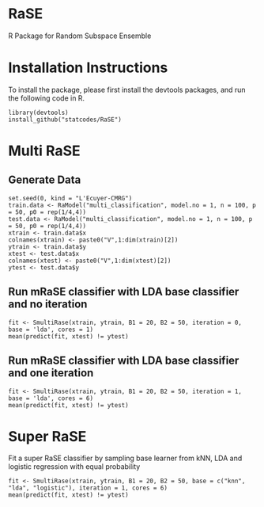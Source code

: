 # RaSE
R Package for Random Subspace Ensemble

# Installation Instructions
To install the package, please first install the devtools packages, and run the following code in R.

```
library(devtools)
install_github("statcodes/RaSE")
```

# Multi RaSE
## Generate Data
```
set.seed(0, kind = "L'Ecuyer-CMRG")
train.data <- RaModel("multi_classification", model.no = 1, n = 100, p = 50, p0 = rep(1/4,4))
test.data <- RaModel("multi_classification", model.no = 1, n = 100, p = 50, p0 = rep(1/4,4))
xtrain <- train.data$x
colnames(xtrain) <- paste0("V",1:dim(xtrain)[2])
ytrain <- train.data$y
xtest <- test.data$x
colnames(xtest) <- paste0("V",1:dim(xtest)[2])
ytest <- test.data$y
```
## Run mRaSE classifier with LDA base classifier and no iteration
```
fit <- SmultiRase(xtrain, ytrain, B1 = 20, B2 = 50, iteration = 0, base = 'lda', cores = 1)
mean(predict(fit, xtest) != ytest)
```
## Run mRaSE classifier with LDA base classifier and one iteration
```
fit <- SmultiRase(xtrain, ytrain, B1 = 20, B2 = 50, iteration = 1,
base = 'lda', cores = 6)
mean(predict(fit, xtest) != ytest)
```

# Super RaSE

Fit a super RaSE classifier by sampling base learner from kNN, LDA and logistic regression with equal probability

```
fit <- SmultiRase(xtrain, ytrain, B1 = 20, B2 = 50, base = c("knn", "lda", "logistic"), iteration = 1, cores = 6)
mean(predict(fit, xtest) != ytest)
```

